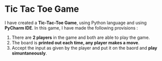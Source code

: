 # Tic Tac Toe Game

I have created a **Tic-Tac-Toe Game**, using Python language and using **PyCharm IDE**. 
In this game, I have made the following provisions :

1. There are **2 players** in the game and both are able to play the game.
2. The board is **printed out each time, any player makes a move**.
3. Accept the input as given by the player and put it on the baord and **play simuntaneously**.

